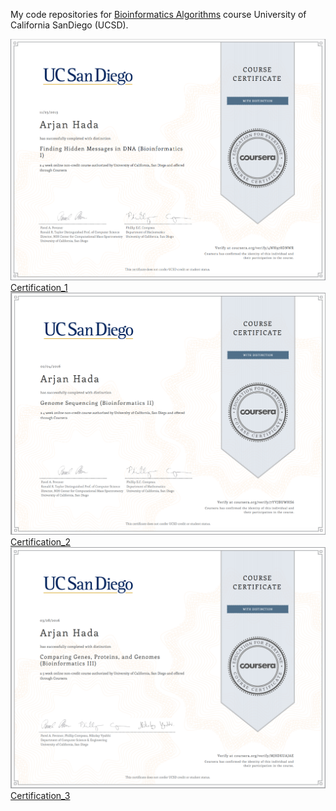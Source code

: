 My code repositories for [Bioinformatics Algorithms](http://rosalind.info/problems/list-view/?location=bioinformatics-textbook-track) course University of California SanDiego (UCSD).

![Certification_1](images/BioinformaticsI.png)
<br>
[Certification_1](https://www.coursera.org/account/accomplishments/verify/4WH978DNWR)
<br>
![Certification_2](images/BioinformaticsII.png)
<br>
[Certification_2](https://www.coursera.org/account/accomplishments/verify/7YVJBUWHS6)
<br>
![Certification_3](images/BioinformaticsIII.png)
<br>
[Certification_3](https://www.coursera.org/account/accomplishments/verify/MJ8DKUAJAE)